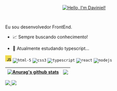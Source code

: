 <p align="center"><a href="https://anuraghazra.github.io"><img width="80%" alt="Hello, I'm Daviniel!"/></a></p>

<br />

Eu sou desenvolvedor FrontEnd.

- 📈 Sempre buscando conhecimento!

- 💬 Atualmente estudando typescript...

<code><img height="20" alt="javascript" src="https://raw.githubusercontent.com/github/explore/80688e429a7d4ef2fca1e82350fe8e3517d3494d/topics/javascript/javascript.png"></code>
<code><img height="20" alt="html-5" src="https://img.icons8.com/color/48/000000/html-5--v1.png"></code>
<code><img height="20" alt="css3" src="https://img.icons8.com/color/48/000000/css3.png"></code>
<code><img height="20" alt="typescript" src="https://img.icons8.com/color/48/000000/typescript.png"></code>
<code><img height="20" alt="react" src="https://img.icons8.com/ultraviolet/40/000000/react--v1.png"></code>
<code><img height="20" alt="nodejs" src="https://img.icons8.com/fluency/48/000000/node-js.png"></code>  

| <a href="https://github.com/Daviniel/github-readme-stats"><img align="center" src="https://github-readme-stats.vercel.app/api?username=Daviniel&show_icons=true&include_all_commits=true&theme=buefy&hide_border=true" alt="Anurag's github stats" /></a> | <a href="https://github.com/Daviniel/github-readme-stats"><img align="center" src="https://github-readme-stats.vercel.app/api/top-langs/?username=Daviniel&layout=compact&theme=buefy&hide_border=true" /></a> |
| ------------- | ------------- |

<div>
  <a href="https://www.linkedin.com/in/daviniel-nascimento-b598a2210/" target="_blank">
    <img src="https://img.shields.io/badge/-LinkedIn-%230077B5?style=for-the-badge&logo=linkedin&logoColor=white" target="_blank">
  </a>
  <a href = "eng.daviniel@gmail.com">
    <img src="https://img.shields.io/badge/-Gmail-%23333?style=for-the-badge&logo=gmail&logoColor=white" target="_blank">
  </a>
</div>

